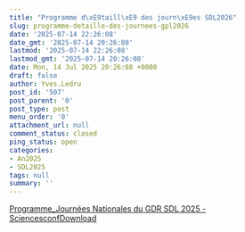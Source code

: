```yaml
---
title: "Programme d\xE9taill\xE9 des journ\xE9es SDL2026"
slug: programme-detaille-des-journees-gpl2026
date: '2025-07-14 22:26:08'
date_gmt: '2025-07-14 20:26:08'
lastmod: '2025-07-14 22:26:08'
lastmod_gmt: '2025-07-14 20:26:08'
date: Mon, 14 Jul 2025 20:26:08 +0000
draft: false
author: Yves.Ledru
post_id: '507'
post_parent: '0'
post_type: post
menu_order: '0'
attachment_url: null
comment_status: closed
ping_status: open
categories:
- An2025
- SDL2025
tags: null
summary: ''
---
```


[Programme_Journées Nationales du GDR SDL 2025 - Sciencesconf](https://gdr-gpl.cnrs.fr/wp-content/uploads/2025/07/Programme_Journees-Nationales-du-GDR-GPL-2025-Sciencesconf.pdf)[Download](https://gdr-gpl.cnrs.fr/wp-content/uploads/2025/07/Programme_Journees-Nationales-du-GDR-GPL-2025-Sciencesconf.pdf)
